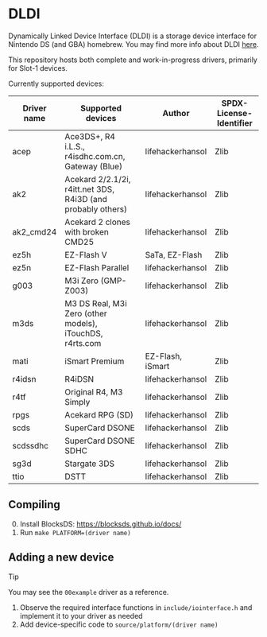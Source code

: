 # DLDI

Dynamically Linked Device Interface (DLDI) is a storage device interface for Nintendo DS (and GBA) homebrew. You may find more info about DLDI [here](https://www.chishm.com/DLDI/).

This repository hosts both complete and work-in-progress drivers, primarily for Slot-1 devices.

Currently supported devices:

| Driver name | Supported devices                                            | Author           | SPDX-License-Identifier |
| ----------- | ------------------------------------------------------------ | ---------------- | ----------------------- |
| acep        | Ace3DS+, R4 i.L.S., r4isdhc.com.cn, Gateway (Blue)           | lifehackerhansol | Zlib                    |
| ak2         | Acekard 2/2.1/2i, r4itt.net 3DS, R4i3D (and probably others) | lifehackerhansol | Zlib                    |
| ak2_cmd24   | Acekard 2 clones with broken CMD25                           | lifehackerhansol | Zlib                    |
| ez5h        | EZ-Flash V                                                   | SaTa, EZ-Flash   | Zlib                    |
| ez5n        | EZ-Flash Parallel                                            | lifehackerhansol | Zlib                    |
| g003        | M3i Zero (GMP-Z003)                                          | lifehackerhansol | Zlib                    |
| m3ds        | M3 DS Real, M3i Zero (other models), iTouchDS, r4rts.com     | lifehackerhansol | Zlib                    |
| mati        | iSmart Premium                                               | EZ-Flash, iSmart | Zlib                    |
| r4idsn      | R4iDSN                                                       | lifehackerhansol | Zlib                    |
| r4tf        | Original R4, M3 Simply                                       | lifehackerhansol | Zlib                    |
| rpgs        | Acekard RPG (SD)                                             | lifehackerhansol | Zlib                    |
| scds        | SuperCard DSONE                                              | lifehackerhansol | Zlib                    |
| scdssdhc    | SuperCard DSONE SDHC                                         | lifehackerhansol | Zlib                    |
| sg3d        | Stargate 3DS                                                 | lifehackerhansol | Zlib                    |
| ttio        | DSTT                                                         | lifehackerhansol | Zlib                    |

## Compiling

0. Install BlocksDS: https://blocksds.github.io/docs/
1. Run `make PLATFORM=(driver name)`

## Adding a new device

> [!TIP]
> You may see the `00example` driver as a reference.

1. Observe the required interface functions in `include/iointerface.h` and implement it to your driver as needed
1. Add device-specific code to `source/platform/(driver name)`
